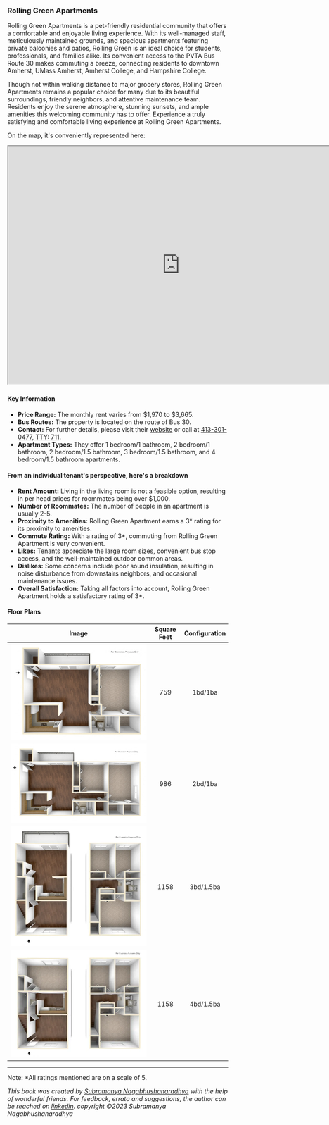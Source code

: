 ### Rolling Green Apartments
Rolling Green Apartments is a pet-friendly residential community that offers a comfortable and enjoyable living experience. With its well-managed staff, meticulously maintained grounds, and spacious apartments featuring private balconies and patios, Rolling Green is an ideal choice for students, professionals, and families alike. Its convenient access to the PVTA Bus Route 30 makes commuting a breeze, connecting residents to downtown Amherst, UMass Amherst, Amherst College, and Hampshire College.

Though not within walking distance to major grocery stores, Rolling Green Apartments remains a popular choice for many due to its beautiful surroundings, friendly neighbors, and attentive maintenance team. Residents enjoy the serene atmosphere, stunning sunsets, and ample amenities this welcoming community has to offer. Experience a truly satisfying and comfortable living experience at Rolling Green Apartments.

On the map, it's conveniently represented here:
<iframe src="https://www.google.com/maps/d/embed?mid=1rZiyvcIpwlTM4Zofqmo72UoPN6mK0sA&ehbc=2E312F" width="780" height="540"></iframe>

#### Key Information
- **Price Range:** The monthly rent varies from $1,970 to $3,665.
- **Bus Routes:** The property is located on the route of Bus 30.
- **Contact:** For further details, please visit their [website](https://www.rollinggreenbc.com) or call at [413-301-0477, TTY: 711](tel:413-301-0477).
- **Apartment Types:** They offer 1 bedroom/1 bathroom, 2 bedroom/1 bathroom, 2 bedroom/1.5 bathroom, 3 bedroom/1.5 bathroom, and 4 bedroom/1.5 bathroom apartments.

#### From an individual tenant's perspective, here's a breakdown
- **Rent Amount:** Living in the living room is not a feasible option, resulting in per head prices for roommates being over $1,000.
- **Number of Roommates:** The number of people in an apartment is usually 2-5.
- **Proximity to Amenities:** Rolling Green Apartment earns a 3* rating for its proximity to amenities.
- **Commute Rating:** With a rating of 3*, commuting from Rolling Green Apartment is very convenient.
- **Likes:** Tenants appreciate the large room sizes, convenient bus stop access, and the well-maintained outdoor common areas.
- **Dislikes:** Some concerns include poor sound insulation, resulting in noise disturbance from downstairs neighbors, and occasional maintenance issues.
- **Overall Satisfaction:** Taking all factors into account, Rolling Green Apartment holds a satisfactory rating of 3*.

#### Floor Plans
| Image | Square Feet | Configuration |
| :---: | :---: | :---: |
| ![Floor Plan 1](/assets/rollinggreen_floorplan_1.webp) | 759 | 1bd/1ba |
| ![Floor Plan 2](/assets/rollinggreen_floorplan_2.webp) | 986 | 2bd/1ba |
| ![Floor Plan 3](/assets/rollinggreen_floorplan_3.webp) | 1158 | 3bd/1.5ba |
| ![Floor Plan 3](/assets/rollinggreen_floorplan_4.webp) | 1158 | 4bd/1.5ba |

---
Note: 
*All ratings mentioned are on a scale of 5.

*This book was created by [Subramanya Nagabhushanaradhya](https://subramanya.ai) with the help of wonderful friends. For feedback, errata and suggestions, the author can be reached on [linkedin](https://www.linkedin.com/in/nsubramanya). copyright ©2023 Subramanya Nagabhushanaradhya*